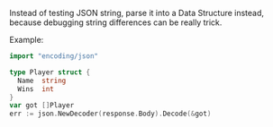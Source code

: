 Instead of testing JSON string, parse it into a Data Structure instead, because debugging string differences can be really trick.

Example:
```go
import "encoding/json"

type Player struct {
  Name  string
  Wins  int
}
var got []Player
err := json.NewDecoder(response.Body).Decode(&got)
```
